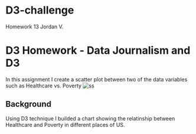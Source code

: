 # D3-challenge
Homework 13 Jordan V.

# D3 Homework - Data Journalism and D3
In this assignment I create a scatter plot between two of the data variables such as Healthcare vs. Poverty 
![ss](Image/ss)

## Background

Using D3 technique I builded a chart showing the relatinship between Healthcare and Poverty in different places of US.

